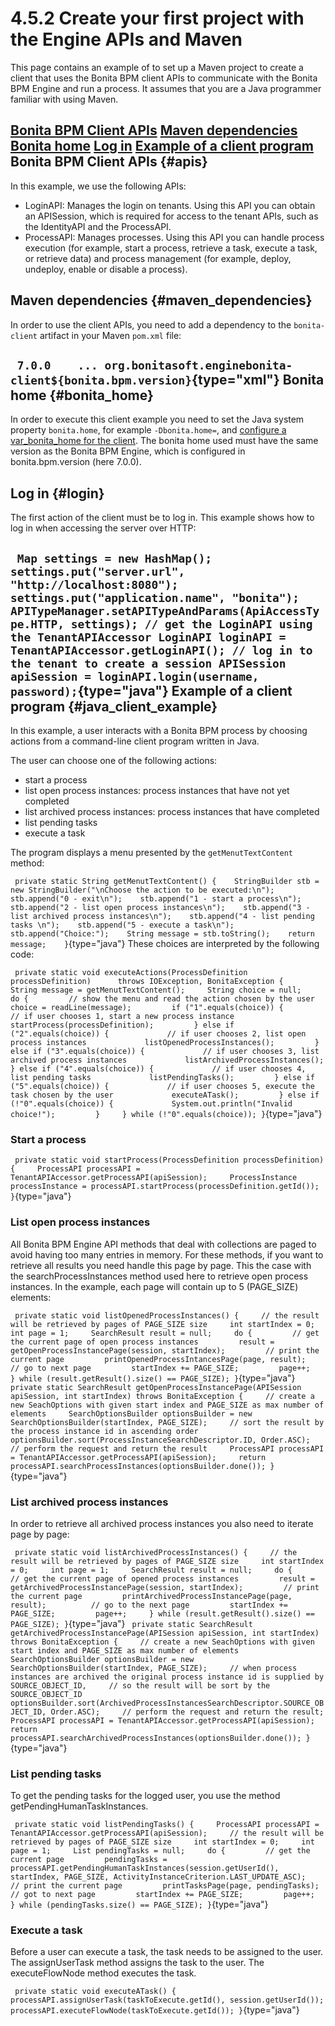
4.5.2 Create your first project with the Engine APIs and Maven
==============================================================

This page contains an example of to set up a Maven project to create a client that uses the Bonita BPM client APIs to communicate with the Bonita BPM Engine and run a process.
It assumes that you are a Java programmer familiar with using Maven.

[Bonita BPM Client APIs](#apis)
[Maven dependencies](#maven_dependencies)
[Bonita home](#bonita_home)
[Log in](#login)
[Example of a client program](#java_client_example)
Bonita BPM Client APIs {#apis}
----------------------

In this example, we use the following APIs:

-   LoginAPI: Manages the login on tenants. Using this API you can obtain an APISession, which is required for access to the tenant APIs, such as the IdentityAPI and the ProcessAPI.
-   ProcessAPI: Manages processes. Using this API you can handle process execution (for example, start a process, retrieve a task, execute a task, or retrieve data) and process management
    (for example, deploy, undeploy, enable or disable a process).

Maven dependencies {#maven_dependencies}
------------------

In order to use the client APIs, you need to add a dependency to the `bonita-client` artifact in your Maven `pom.xml` file:

` 7.0.0    ... org.bonitasoft.enginebonita-client${bonita.bpm.version}`{type="xml"}
Bonita home {#bonita_home}
-----------

In order to execute this client example you need to set the Java system property `bonita.home`, for example `-Dbonita.home=`,
and [configure a var\_bonita\_home for the client](/configuring-bonita-home-client-1). The bonita home used must have the same version as
the Bonita BPM Engine, which is configured in bonita.bpm.version (here 7.0.0).

Log in {#login}
------

The first action of the client must be to log in. This example shows how to log in when accessing the server over HTTP:

` Map settings = new HashMap(); settings.put("server.url", "http://localhost:8080"); settings.put("application.name", "bonita"); APITypeManager.setAPITypeAndParams(ApiAccessType.HTTP, settings); // get the LoginAPI using the TenantAPIAccessor LoginAPI loginAPI = TenantAPIAccessor.getLoginAPI(); // log in to the tenant to create a session APISession apiSession = loginAPI.login(username, password);`{type="java"}
Example of a client program {#java_client_example}
---------------------------

In this example, a user interacts with a Bonita BPM process by choosing actions from a command-line client program written in Java.

The user can choose one of the following actions:

-   start a process
-   list open process instances: process instances that have not yet completed
-   list archived process instances: process instances that have completed
-   list pending tasks
-   execute a task

The program displays a menu presented by the `getMenutTextContent` method:

` private static String getMenutTextContent() {    StringBuilder stb = new StringBuilder("\nChoose the action to be executed:\n");    stb.append("0 - exit\n");    stb.append("1 - start a process\n");    stb.append("2 - list open process instances\n");    stb.append("3 - list archived process instances\n");    stb.append("4 - list pending tasks \n");    stb.append("5 - execute a task\n");    stb.append("Choice:");    String message = stb.toString();    return message;    }`{type="java"}
These choices are interpreted by the following code:

` private static void executeActions(ProcessDefinition processDefinition)      throws IOException, BonitaException {     String message = getMenutTextContent();     String choice = null;     do {         // show the menu and read the action chosen by the user         choice = readLine(message);         if ("1".equals(choice)) {             // if user chooses 1, start a new process instance             startProcess(processDefinition);         } else if ("2".equals(choice)) {             // if user chooses 2, list open process instances             listOpenedProcessInstances();         } else if ("3".equals(choice)) {             // if user chooses 3, list archived process instances             listArchivedProcessInstances();         } else if ("4".equals(choice)) {             // if user chooses 4, list pending tasks             listPendingTasks();         } else if ("5".equals(choice)) {             // if user chooses 5, execute the task chosen by the user             executeATask();         } else if (!"0".equals(choice)) {             System.out.println("Invalid choice!");         }     } while (!"0".equals(choice)); }`{type="java"}
### Start a process

` private static void startProcess(ProcessDefinition processDefinition) {     ProcessAPI processAPI = TenantAPIAccessor.getProcessAPI(apiSession);     ProcessInstance processInstance = processAPI.startProcess(processDefinition.getId()); }`{type="java"}
### List open process instances

All Bonita BPM Engine API methods that deal with collections are paged to avoid having too many entries in memory.
For these methods, if you want to retrieve all results you need handle this page by page.
This the case with the searchProcessInstances method used here to retrieve open process instances. In the example, each page will contain up to 5 (PAGE\_SIZE) elements:

` private static void listOpenedProcessInstances() {     // the result will be retrieved by pages of PAGE_SIZE size     int startIndex = 0;     int page = 1;     SearchResult result = null;     do {         // get the current page of open process instances         result = getOpenProcessInstancePage(session, startIndex);         // print the current page         printOpenedProcessIntancesPage(page, result);          // go to next page         startIndex += PAGE_SIZE;         page++;     } while (result.getResult().size() == PAGE_SIZE); }`{type="java"}
` private static SearchResult getOpenProcessInstancePage(APISession apiSession, int startIndex) throws BonitaException {     // create a new SeachOptions with given start index and PAGE_SIZE as max number of elements     SearchOptionsBuilder optionsBuilder = new SearchOptionsBuilder(startIndex, PAGE_SIZE);     // sort the result by the process instance id in ascending order     optionsBuilder.sort(ProcessInstanceSearchDescriptor.ID, Order.ASC);     // perform the request and return the result     ProcessAPI processAPI = TenantAPIAccessor.getProcessAPI(apiSession);     return processAPI.searchProcessInstances(optionsBuilder.done()); }`{type="java"}
### List archived process instances

In order to retrieve all archived process instances you also need to iterate page by page:

` private static void listArchivedProcessInstances() {     // the result will be retrieved by pages of PAGE_SIZE size     int startIndex = 0;     int page = 1;     SearchResult result = null;     do {         // get the current page of opened process instances         result = getArchivedProcessInstancePage(session, startIndex);         // print the current page         printArchivedProcessInstancePage(page, result);          // go to the next page         startIndex += PAGE_SIZE;         page++;     } while (result.getResult().size() == PAGE_SIZE); }`{type="java"}
` private static SearchResult getArchivedProcessInstancePage(APISession apiSession, int startIndex) throws BonitaException {     // create a new SeachOptions with given start index and PAGE_SIZE as max number of elements     SearchOptionsBuilder optionsBuilder = new SearchOptionsBuilder(startIndex, PAGE_SIZE);     // when process instances are archived the original process instance id is supplied by SOURCE_OBJECT_ID,     // so the result will be sort by the SOURCE_OBJECT_ID     optionsBuilder.sort(ArchivedProcessInstancesSearchDescriptor.SOURCE_OBJECT_ID, Order.ASC);     // perform the request and return the result;     ProcessAPI processAPI = TenantAPIAccessor.getProcessAPI(apiSession);     return processAPI.searchArchivedProcessInstances(optionsBuilder.done()); }`{type="java"}
### List pending tasks

To get the pending tasks for the logged user, you use the method getPendingHumanTaskInstances.

` private static void listPendingTasks() {     ProcessAPI processAPI = TenantAPIAccessor.getProcessAPI(apiSession);     // the result will be retrieved by pages of PAGE_SIZE size     int startIndex = 0;     int page = 1;     List pendingTasks = null;     do {         // get the current page         pendingTasks = processAPI.getPendingHumanTaskInstances(session.getUserId(), startIndex, PAGE_SIZE, ActivityInstanceCriterion.LAST_UPDATE_ASC);         // print the current page         printTasksPage(page, pendingTasks);          // got to next page         startIndex += PAGE_SIZE;         page++;     } while (pendingTasks.size() == PAGE_SIZE); }`{type="java"}
### Execute a task

Before a user can execute a task, the task needs to be assigned to the user. The assignUserTask method assigns the task to the user. The executeFlowNode method executes the task.

` private static void executeATask() {     processAPI.assignUserTask(taskToExecute.getId(), session.getUserId());      processAPI.executeFlowNode(taskToExecute.getId()); }`{type="java"}

